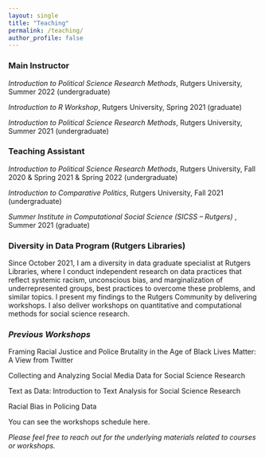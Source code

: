 ```yaml
---
layout: single
title: "Teaching"
permalink: /teaching/
author_profile: false
---
```


### Main Instructor 

<i> Introduction to Political Science Research Methods</i>, Rutgers University, Summer 2022 (undergraduate)

<i> Introduction to R Workshop</i>, Rutgers University, Spring 2021 (graduate)

<i> Introduction to Political Science Research Methods</i>, Rutgers University, Summer 2021 (undergraduate)

### Teaching Assistant

<i> Introduction to Political Science Research Methods</i>, Rutgers University, Fall 2020 & Spring 2021 & Spring 2022 (undergraduate)

<i> Introduction to Comparative Politics</i>, Rutgers University, Fall 2021 (undergraduate)

<i> <a style="text-decoration:none" href="https://sicss.io/2021/rutgers/" target = "blank_"> Summer Institute in Computational Social Science (SICSS – Rutgers)</a> </i>, Summer 2021 (graduate)

### Diversity in Data Program (Rutgers Libraries) 

Since October 2021, I am a diversity in data graduate specialist at Rutgers Libraries, where I conduct independent research on data practices that reflect systemic racism, unconscious bias, and marginalization of underrepresented groups, best practices to overcome these problems, and similar topics. I present my findings to the Rutgers Community by delivering workshops. I also deliver workshops on quantitative and computational methods for social science research.

### <i>Previous Workshops </i>

Framing Racial Justice and Police Brutality in the Age of Black Lives Matter: A View from Twitter

Collecting and Analyzing Social Media Data for Social Science Research 

Text as Data: Introduction to Text Analysis for Social Science Research

Racial Bias in Policing Data

You can see the workshops schedule  <a style="text-decoration:none" href = "https://libcal.rutgers.edu/calendar/nblworkshops?cid=4537&t=d&d=0000-00-00&cal=4537&inc=0" target = "blank_"> here</a>.  

<i> Please feel free to reach out for the underlying materials related to courses or workshops.</i>





